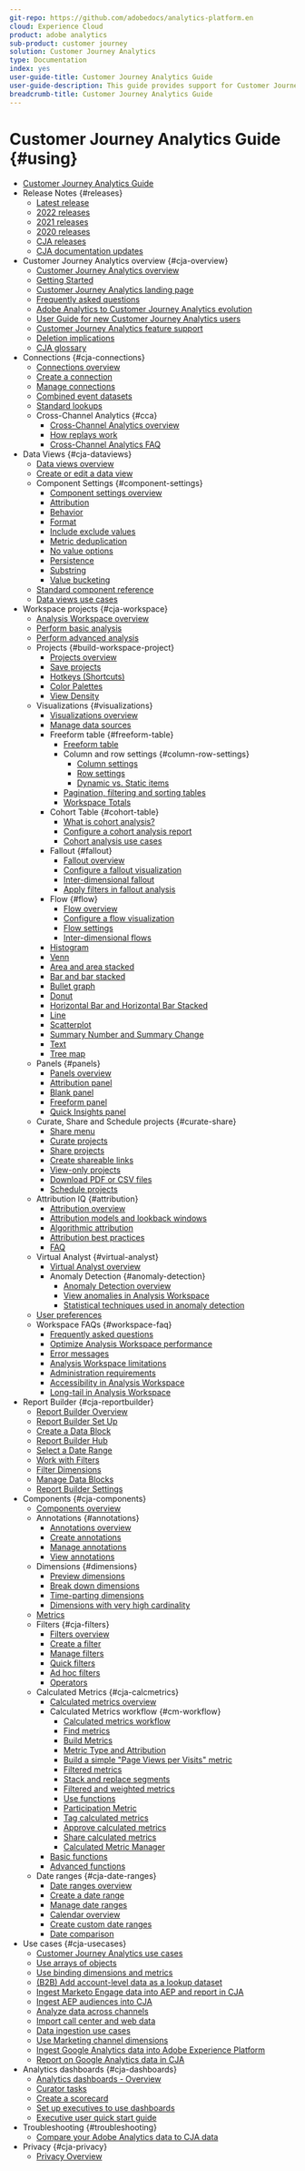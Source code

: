 ```yaml
---
git-repo: https://github.com/adobedocs/analytics-platform.en
cloud: Experience Cloud
product: adobe analytics
sub-product: customer journey
solution: Customer Journey Analytics
type: Documentation
index: yes
user-guide-title: Customer Journey Analytics Guide
user-guide-description: This guide provides support for Customer Journey Analytics, Adobe's next-generation solution for cross-channel analytics, based on Adobe Experience Platform.
breadcrumb-title: Customer Journey Analytics Guide
---
```


# Customer Journey Analytics Guide {#using}

+ [Customer Journey Analytics Guide](getting-started/cja-landing.md)
+ Release Notes {#releases}
  + [Latest release](release-notes/latest.md)
  + [2022 releases](release-notes/2022.md)
  + [2021 releases](release-notes/2021.md)
  + [2020 releases](release-notes/2020.md)
  + [CJA releases](release-notes/releases.md)
  + [CJA documentation updates](release-notes/doc-changes.md)
+ Customer Journey Analytics overview {#cja-overview}
  + [Customer Journey Analytics overview](getting-started/cja-overview.md)
  + [Getting Started](getting-started/cja-getting-started.md)
  + [Customer Journey Analytics landing page](getting-started/landing.md)
  + [Frequently asked questions](getting-started/cja-faq.md)
  + [Adobe Analytics to Customer Journey Analytics evolution](getting-started/aa-to-cja.md)
  + [User Guide for new Customer Journey Analytics users](getting-started/aa-to-cja-user.md)
  + [Customer Journey Analytics feature support](getting-started/cja-aa.md)
  + [Deletion implications](getting-started/cja-deletion.md)
  + [CJA glossary](getting-started/cja-glossary.md)
+ Connections {#cja-connections}
  + [Connections overview](connections/overview.md)
  + [Create a connection](connections/create-connection.md)
  + [Manage connections](connections/manage-connections.md)
  + [Combined event datasets](connections/combined-dataset.md)
  + [Standard lookups](connections/standard-lookups.md)
  + Cross-Channel Analytics {#cca}
    + [Cross-Channel Analytics overview](connections/cca/overview.md)
    + [How replays work](connections/cca/replay.md)
    + [Cross-Channel Analytics FAQ](connections/cca/faq.md)
+ Data Views {#cja-dataviews}
  + [Data views overview](data-views/data-views.md)
  + [Create or edit a data view](data-views/create-dataview.md)
  + Component Settings {#component-settings}
    + [Component settings overview](data-views/component-settings/overview.md)
    + [Attribution](data-views/component-settings/attribution.md)
    + [Behavior](data-views/component-settings/behavior.md)
    + [Format](data-views/component-settings/format.md)
    + [Include exclude values](data-views/component-settings/include-exclude-values.md)
    + [Metric deduplication](data-views/component-settings/metric-deduplication.md)
    + [No value options](data-views/component-settings/no-value-options.md)
    + [Persistence](data-views/component-settings/persistence.md)
    + [Substring](data-views/component-settings/substring.md)
    + [Value bucketing](data-views/component-settings/value-bucketing.md)
  + [Standard component reference](data-views/component-reference.md)
  + [Data views use cases](data-views/data-views-usecases.md)
+ Workspace projects {#cja-workspace}
  + [Analysis Workspace overview](analysis-workspace/home.md)
  + [Perform basic analysis](analysis-workspace/perform-basic-analysis.md)
  + [Perform advanced analysis](analysis-workspace/perform-adv-analysis.md)
  + Projects {#build-workspace-project}
    + [Projects overview](analysis-workspace/build-workspace-project/freeform-overview.md)
    + [Save projects](analysis-workspace/build-workspace-project/save-projects.md)
    + [Hotkeys (Shortcuts)](analysis-workspace/build-workspace-project/fa-shortcut-keys.md)
    + [Color Palettes](analysis-workspace/build-workspace-project/color-palettes.md)
    + [View Density](analysis-workspace/build-workspace-project/view-density.md)
  + Visualizations {#visualizations}
    + [Visualizations overview](analysis-workspace/visualizations/freeform-analysis-visualizations.md)
    + [Manage data sources](analysis-workspace/visualizations/t-sync-visualization.md)
    + Freeform table {#freeform-table}
      + [Freeform table](analysis-workspace/visualizations/freeform-table/freeform-table.md)
      + Column and row settings {#column-row-settings}
        + [Column settings](analysis-workspace/visualizations/freeform-table/column-row-settings/column-settings.md)
        + [Row settings](analysis-workspace/visualizations/freeform-table/column-row-settings/table-settings.md)
        + [Dynamic vs. Static items](analysis-workspace/visualizations/freeform-table/column-row-settings/manual-vs-dynamic-rows.md)
      + [Pagination, filtering and sorting tables](analysis-workspace/visualizations/freeform-table/pagination-filtering-sorting.md)
      + [Workspace Totals](analysis-workspace/visualizations/freeform-table/workspace-totals.md)
    + Cohort Table {#cohort-table}
      + [What is cohort analysis?](analysis-workspace/visualizations/cohort-table/cohort-analysis.md)
      + [Configure a cohort analysis report](analysis-workspace/visualizations/cohort-table/t-cohort.md)
      + [Cohort analysis use cases](analysis-workspace/visualizations/cohort-table/cohort-use-cases.md)
    + Fallout {#fallout}
      + [Fallout overview](analysis-workspace/visualizations/fallout/fallout-flow.md)
      + [Configure a fallout visualization](analysis-workspace/visualizations/fallout/configuring-fallout.md)
      + [Inter-dimensional fallout](analysis-workspace/visualizations/fallout/configuring-interdimensional-fallout.md)
      + [Apply filters in fallout analysis](analysis-workspace/visualizations/fallout/compare-segments-fallout.md)
    + Flow {#flow}
      + [Flow overview](analysis-workspace/visualizations/c-flow/flow.md)
      + [Configure a flow visualization](analysis-workspace/visualizations/c-flow/creating-flow-report.md)
      + [Flow settings](analysis-workspace/visualizations/c-flow/flow-settings.md)
      + [Inter-dimensional flows](analysis-workspace/visualizations/c-flow/multi-dimensional-flow.md)
    + [Histogram](analysis-workspace/visualizations/histogram.md)
    + [Venn](analysis-workspace/visualizations/venn.md)
    + [Area and area stacked](analysis-workspace/visualizations/area.md)
    + [Bar and bar stacked](analysis-workspace/visualizations/bar.md)
    + [Bullet graph](analysis-workspace/visualizations/bullet-graph.md)
    + [Donut](analysis-workspace/visualizations/donut.md)
    + [Horizontal Bar and Horizontal Bar Stacked](analysis-workspace/visualizations/horizontal-bar.md)
    + [Line](analysis-workspace/visualizations/line.md)
    + [Scatterplot](analysis-workspace/visualizations/scatterplot.md)
    + [Summary Number and Summary Change](analysis-workspace/visualizations/summary-number-change.md)
    + [Text](analysis-workspace/visualizations/text.md)
    + [Tree map](analysis-workspace/visualizations/treemap.md)
  + Panels {#panels}
    + [Panels overview](analysis-workspace/c-panels/panels.md)
    + [Attribution panel](analysis-workspace/c-panels/attribution.md)
    + [Blank panel](analysis-workspace/c-panels/blank-panel.md)
    + [Freeform panel](analysis-workspace/c-panels/freeform-panel.md)
    + [Quick Insights panel](analysis-workspace/c-panels/quickinsight.md)
  + Curate, Share and Schedule projects {#curate-share}
    + [Share menu](analysis-workspace/curate-share/send-schedule-files.md)
    + [Curate projects](analysis-workspace/curate-share/curate.md)
    + [Share projects](analysis-workspace/curate-share/share-projects.md)
    + [Create shareable links](analysis-workspace/curate-share/shareable-links.md)
    + [View-only projects](analysis-workspace/curate-share/view-only-projects.md)
    + [Download PDF or CSV files](analysis-workspace/curate-share/download-send.md)
    + [Schedule projects](analysis-workspace/curate-share/t-schedule-report.md)
  + Attribution IQ {#attribution}
    + [Attribution overview](analysis-workspace/attribution/overview.md)
    + [Attribution models and lookback windows](analysis-workspace/attribution/models.md)
    + [Algorithmic attribution](analysis-workspace/attribution/algorithmic.md)
    + [Attribution best practices](analysis-workspace/attribution/best-practices.md)
    + [FAQ](analysis-workspace/attribution/faq.md)
  + Virtual Analyst {#virtual-analyst}
    + [Virtual Analyst overview](analysis-workspace/virtual-analyst/overview.md)
    + Anomaly Detection {#anomaly-detection}
      + [Anomaly Detection overview](analysis-workspace/virtual-analyst/c-anomaly-detection/anomaly-detection.md)
      + [View anomalies in Analysis Workspace](analysis-workspace/virtual-analyst/c-anomaly-detection/view-anomalies.md)
      + [Statistical techniques used in anomaly detection](analysis-workspace/virtual-analyst/c-anomaly-detection/statistics-anomaly-detection.md)
  + [User preferences](analysis-workspace/user-preferences.md)
  + Workspace FAQs {#workspace-faq}
    + [Frequently asked questions](analysis-workspace/workspace-faq/faq.md)
    + [Optimize Analysis Workspace performance](analysis-workspace/workspace-faq/optimizing-performance.md)
    + [Error messages](analysis-workspace/workspace-faq/error-messages.md)
    + [Analysis Workspace limitations](analysis-workspace/workspace-faq/aw-limitations.md)
    + [Administration requirements](analysis-workspace/workspace-faq/frequently-asked-questions-analysis-workspace.md)
    + [Accessibility in Analysis Workspace](analysis-workspace/workspace-faq/aw-accessibility.md)
    + [Long-tail in Analysis Workspace](analysis-workspace/workspace-faq/long-tail.md)
+ Report Builder {#cja-reportbuilder}
  + [Report Builder Overview](report-builder/report-buider-overview.md)
  + [Report Builder Set Up](report-builder/report-builder-setup.md)
  + [Create a Data Block](report-builder/create-a-data-block.md)
  + [Report Builder Hub](report-builder/report-builder-hub.md)
  + [Select a Date Range](report-builder/select-date-range.md)
  + [Work with Filters](report-builder/work-with-filters.md)
  + [Filter Dimensions](report-builder/filter-dimensions.md)
  + [Manage Data Blocks](report-builder/manage-reportbuilder.md)
  + [Report Builder Settings](report-builder/report-builder-settings.md)
+ Components {#cja-components}
  + [Components overview](components/overview.md)
  + Annotations {#annotations}
    + [Annotations overview](components/annotations/overview.md)
    + [Create annotations](components/annotations/create-annotations.md)
    + [Manage annotations](components/annotations/manage-annotations.md)
    + [View annotations](components/annotations/view-annotations.md)
  + Dimensions {#dimensions}
    + [Preview dimensions](components/dimensions/view-dimensions.md)
    + [Break down dimensions](components/dimensions/t-breakdown-fa.md)
    + [Time-parting dimensions](components/dimensions/time-parting-dimensions.md)
    + [Dimensions with very high cardinality](components/dimensions/high-cardinality.md)
  + [Metrics](components/apply-create-metrics.md)
  + Filters {#cja-filters}
    + [Filters overview](components/filters/filters-overview.md)
    + [Create a filter](components/filters/create-filters.md)
    + [Manage filters](components/filters/manage-filters.md)
    + [Quick filters](components/filters/quick-filters.md)
    + [Ad hoc filters](components/filters/ad-hoc-filters.md)
    + [Operators](components/filters/operators.md)
  + Calculated Metrics {#cja-calcmetrics}
    + [Calculated metrics overview](components/calc-metrics/calc-metr-overview.md)
    + Calculated Metrics workflow {#cm-workflow}
      + [Calculated metrics workflow](components/calc-metrics/cm-workflow/cm-workflow.md)
      + [Find metrics](components/calc-metrics/cm-workflow/cm-finding.md)
      + [Build Metrics](components/calc-metrics/cm-workflow/cm-build-metrics.md)
      + [Metric Type and Attribution](components/calc-metrics/cm-workflow/m-metric-type-alloc.md)
      + [Build a simple "Page Views per Visits" metric](components/calc-metrics/cm-workflow/cm-pvv.md)
      + [Filtered metrics](components/calc-metrics/cm-workflow/metrics-with-segments.md)
      + [Stack and replace segments](components/calc-metrics/cm-workflow/cm-stack-seg.md)
      + [Filtered and weighted metrics](components/calc-metrics/cm-workflow/cm-weighted-metric.md)
      + [Use functions](components/calc-metrics/cm-workflow/cm-using-functions.md)
      + [Participation Metric](components/calc-metrics/cm-workflow/participation-metric.md)
      + [Tag calculated metrics](components/calc-metrics/cm-workflow/cm-tagging.md)
      + [Approve calculated metrics](components/calc-metrics/cm-workflow/cm-approving.md)
      + [Share calculated metrics](components/calc-metrics/cm-workflow/cm-sharing.md)
      + [Calculated Metric Manager](components/calc-metrics/cm-workflow/cm-manager.md)
    + [Basic functions](components/calc-metrics/cm-functions.md)
    + [Advanced functions](components/calc-metrics/cm-adv-functions.md)
  + Date ranges {#cja-date-ranges}
    + [Date ranges overview](components/date-ranges/overview.md)
    + [Create a date range](components/date-ranges/create.md)
    + [Manage date ranges](components/date-ranges/manage.md)
    + [Calendar overview](components/date-ranges/calendar.md)
    + [Create custom date ranges](components/date-ranges/custom-date-ranges.md)
    + [Date comparison](components/date-ranges/time-comparison.md)
+ Use cases {#cja-usecases}
  + [Customer Journey Analytics use cases](use-cases/cja-usecases.md)
  + [Use arrays of objects](use-cases/object-arrays.md)
  + [Use binding dimensions and metrics](use-cases/binding-dimensions-metrics.md)
  + [(B2B) Add account-level data as a lookup dataset](use-cases/b2b.md)
  + [Ingest Marketo Engage data into AEP and report in CJA](use-cases/marketo.md)
  + [Ingest AEP audiences into CJA](use-cases/ingest-aep-segments.md)
  + [Analyze data across channels](use-cases/cross-channel.md)
  + [Import call center and web data](use-cases/call-center.md)
  + [Data ingestion use cases](use-cases/data-ingestion.md)
  + [Use Marketing channel dimensions](use-cases/marketing-channels.md)
  + [Ingest Google Analytics data into Adobe Experience Platform](use-cases/ga-to-cja.md)
  + [Report on Google Analytics data in CJA](use-cases/ga-to-cja-reporting.md)
+ Analytics dashboards {#cja-dashboards}
  + [Analytics dashboards - Overview](mobile-app/home.md)
  + [Curator tasks](mobile-app/curator.md)
  + [Create a scorecard](mobile-app/create-scorecard.md)
  + [Set up executives to use dashboards](mobile-app/set-up-execs.md)
  + [Executive user quick start guide](mobile-app/executive.md)
+ Troubleshooting {#troubleshooting}
  + [Compare your Adobe Analytics data to CJA data](troubleshooting/compare.md)
+ Privacy {#cja-privacy}
  + [Privacy Overview](privacy/privacy-overview.md)
